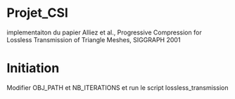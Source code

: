# Projet_CSI

implementaiton du papier 
Alliez et al., Progressive Compression for Lossless Transmission of Triangle Meshes, SIGGRAPH 2001

# Initiation 

Modifier OBJ_PATH et NB_ITERATIONS et run le script lossless_transmission

